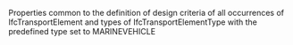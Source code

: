 Properties common to the definition of design criteria of all occurrences of IfcTransportElement and types of IfcTransportElementType with the predefined type set to MARINEVEHICLE